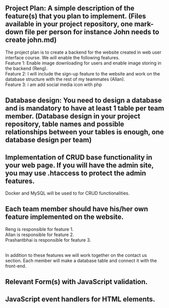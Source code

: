 ## Project Plan: A simple description of the feature(s) that you plan to implement. (Files available in your project repository, one mark-down file per person for instance John needs to create john.md)

The project plan is to create a backend for the website created in web user interface course. We will enable the following features. <br>
Feature 1: Enable image downloading for users and enable image storing in the backend (Reng). <br>
Feature 2: I will include the sign-up feature to the website and work on the database structure with the rest of my teammates (Allan). <br>
Feature 3: i am add social media icon with php

## Database design: You need to design a database and is mandatory to have at least 1 table per team member. (Database design in your project repository, table names and possible relationships between your tables is enough, one database design per team)

## Implementation of CRUD base functionality in your web page. If you will have the admin site, you may use .htaccess to protect the admin features.

Docker and MySQL will be used to for CRUD functionalities.

## Each team member should have his/her own feature implemented on the website.

Reng is responsible for feature 1. <br>
Allan is responsible for feature 2. <br>
Prashantbhai is responsible for feature 3. <br> <br>

In addition to these features we will work together on the contact us section. Each member will make a database table and connect it with the front-end.

## Relevant Form(s) with JavaScript validation.

## JavaScript event handlers for HTML elements.